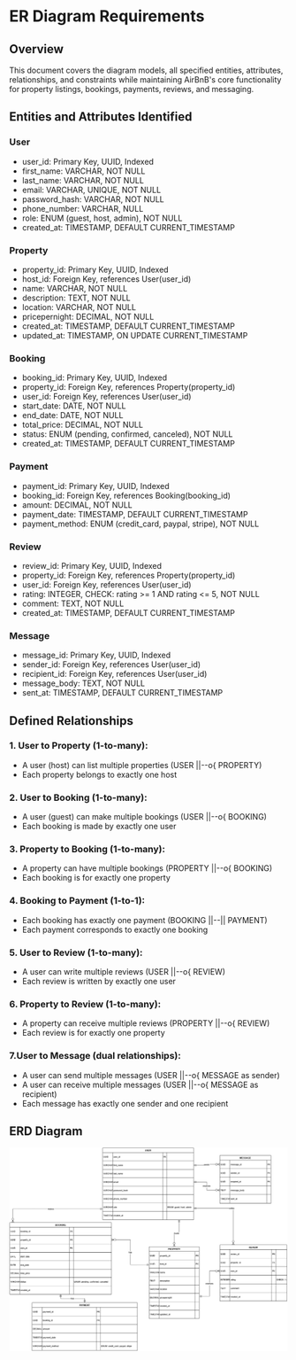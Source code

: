 # ER Diagram Requirements

## Overview
This document covers the diagram models, all specified entities, attributes, relationships, and constraints while maintaining AirBnB's core functionality for property listings, bookings, payments, reviews, and messaging.

## Entities and Attributes Identified

### User
* user_id: Primary Key, UUID, Indexed
* first_name: VARCHAR, NOT NULL
* last_name: VARCHAR, NOT NULL
* email: VARCHAR, UNIQUE, NOT NULL
* password_hash: VARCHAR, NOT NULL
* phone_number: VARCHAR, NULL
* role: ENUM (guest, host, admin), NOT NULL
* created_at: TIMESTAMP, DEFAULT CURRENT_TIMESTAMP

### Property
* property_id: Primary Key, UUID, Indexed
* host_id: Foreign Key, references User(user_id)
* name: VARCHAR, NOT NULL
* description: TEXT, NOT NULL
* location: VARCHAR, NOT NULL
* pricepernight: DECIMAL, NOT NULL
* created_at: TIMESTAMP, DEFAULT CURRENT_TIMESTAMP
* updated_at: TIMESTAMP, ON UPDATE CURRENT_TIMESTAMP

### Booking
* booking_id: Primary Key, UUID, Indexed
* property_id: Foreign Key, references Property(property_id)
* user_id: Foreign Key, references User(user_id)
* start_date: DATE, NOT NULL
* end_date: DATE, NOT NULL
* total_price: DECIMAL, NOT NULL
* status: ENUM (pending, confirmed, canceled), NOT NULL
* created_at: TIMESTAMP, DEFAULT CURRENT_TIMESTAMP

### Payment
* payment_id: Primary Key, UUID, Indexed
* booking_id: Foreign Key, references Booking(booking_id)
* amount: DECIMAL, NOT NULL
* payment_date: TIMESTAMP, DEFAULT CURRENT_TIMESTAMP
* payment_method: ENUM (credit_card, paypal, stripe), NOT NULL

### Review
* review_id: Primary Key, UUID, Indexed
* property_id: Foreign Key, references Property(property_id)
* user_id: Foreign Key, references User(user_id)
* rating: INTEGER, CHECK: rating >= 1 AND rating <= 5, NOT NULL
* comment: TEXT, NOT NULL
* created_at: TIMESTAMP, DEFAULT CURRENT_TIMESTAMP

### Message
* message_id: Primary Key, UUID, Indexed
* sender_id: Foreign Key, references User(user_id)
* recipient_id: Foreign Key, references User(user_id)
* message_body: TEXT, NOT NULL
* sent_at: TIMESTAMP, DEFAULT CURRENT_TIMESTAMP

## Defined Relationships

### 1. User to Property (1-to-many):

* A user (host) can list multiple properties (USER ||--o{ PROPERTY)
* Each property belongs to exactly one host

### 2. User to Booking (1-to-many):

* A user (guest) can make multiple bookings (USER ||--o{ BOOKING)
* Each booking is made by exactly one user

### 3. Property to Booking (1-to-many):

* A property can have multiple bookings (PROPERTY ||--o{ BOOKING)
* Each booking is for exactly one property

### 4. Booking to Payment (1-to-1):

* Each booking has exactly one payment (BOOKING ||--|| PAYMENT)
* Each payment corresponds to exactly one booking

### 5. User to Review (1-to-many):

* A user can write multiple reviews (USER ||--o{ REVIEW)
* Each review is written by exactly one user

### 6. Property to Review (1-to-many):

* A property can receive multiple reviews (PROPERTY ||--o{ REVIEW)
* Each review is for exactly one property

### 7.User to Message (dual relationships):

* A user can send multiple messages (USER ||--o{ MESSAGE as sender)
* A user can receive multiple messages (USER ||--o{ MESSAGE as recipient)
* Each message has exactly one sender and one recipient

## ERD Diagram
![Alt text](ERD/ERD-airbnb.png)